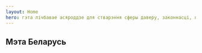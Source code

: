 ```yaml
---
layout: Home
hero: гэта лічбавае асяроддзе для стварэння сферы даверу, законнасці, парадку і справядлівасці на падставе мажлівасцей, якія дае сучасныя лічбавыя інструманты, і этычных прынцыпаў, якія вызначаны ў нашым Маніфесце. Штодзённа і нястомна мы ствараем для беларусаў інструманты рэалізацыі сваёй існай ідэнтычнасці. І таксама мажлівасць пабудаваць краіну для жыцця не выходзячы з кухні.
---
```


<h2 class="mb-4 text-2xl font-bold">Мэта Беларусь</h2>
